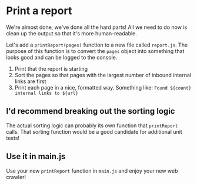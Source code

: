 # Print a report

We're almost done, we've done all the hard parts! All we need to do now is clean up the output so that it's more human-readable.

Let's add a `printReport(pages)` function to a new file called `report.js`. The purpose of this function is to convert the `pages` object into something that looks good and can be logged to the console.

1. Print that the report is starting
2. Sort the pages so that pages with the largest number of inbound internal links are first
3. Print each page in a nice, formatted way. Something like: `Found ${count} internal links to ${url}`

## I'd recommend breaking out the sorting logic

The actual sorting logic can probably its own function that `printReport` calls. That sorting function would be a good candidate for additional unit tests!

## Use it in main.js

Use your new `printReport` function in `main.js` and enjoy your new web crawler!
